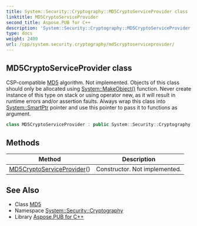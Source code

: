 ```yaml
---
title: System::Security::Cryptography::MD5CryptoServiceProvider class
linktitle: MD5CryptoServiceProvider
second_title: Aspose.PUB for C++
description: 'System::Security::Cryptography::MD5CryptoServiceProvider class. CSP-compatible MD5 algorithm. Not implemented. Objects of this class should only be allocated using System::MakeObject() function. Never create instance of this type on stack or using operator new, as it will result in runtime errors and/or assertion faults. Always wrap this class into System::SmartPtr pointer and use this pointer to pass it to functions as argument in C++.'
type: docs
weight: 2400
url: /cpp/system.security.cryptography/md5cryptoserviceprovider/
---
```

## MD5CryptoServiceProvider class


CSP-compatible [MD5](../md5/) algorithm. Not implemented. Objects of this class should only be allocated using [System::MakeObject()](../../system/makeobject/) function. Never create instance of this type on stack or using operator new, as it will result in runtime errors and/or assertion faults. Always wrap this class into [System::SmartPtr](../../system/smartptr/) pointer and use this pointer to pass it to functions as argument.

```cpp
class MD5CryptoServiceProvider : public System::Security::Cryptography::MD5
```

## Methods

| Method | Description |
| --- | --- |
| [MD5CryptoServiceProvider](./md5cryptoserviceprovider/)() | Constructor. Not implemented. |
## See Also

* Class [MD5](../md5/)
* Namespace [System::Security::Cryptography](../)
* Library [Aspose.PUB for C++](../../)
